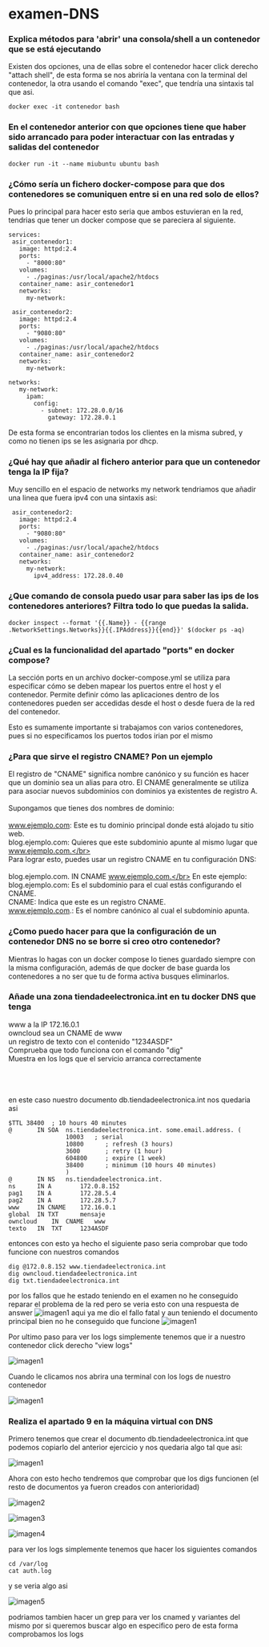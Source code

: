# examen-DNS

### Explica métodos para 'abrir' una consola/shell a un contenedor que se está ejecutando

Existen dos opciones, una de ellas sobre el contenedor hacer click derecho "attach shell", de esta forma se nos abriría la ventana con la terminal del contenedor, la otra usando el comando "exec", que tendría una sintaxis tal que asi.
~~~
docker exec -it contenedor bash
~~~

###  En el contenedor anterior con que opciones tiene que haber sido arrancado para poder interactuar con las entradas y salidas del contenedor


~~~
docker run -it --name miubuntu ubuntu bash
~~~

###  ¿Cómo sería un fichero docker-compose para que dos contenedores se comuniquen entre si en una red solo de ellos?

Pues lo principal para hacer esto seria que ambos estuvieran en la red, tendrias que tener un docker compose que se pareciera al siguiente.
~~~
services:
 asir_contenedor1:
   image: httpd:2.4
   ports:
     - "8000:80"
   volumes:
     - ./paginas:/usr/local/apache2/htdocs 
   container_name: asir_contenedor1
   networks:
     my-network:

 asir_contenedor2:
   image: httpd:2.4
   ports:
     - "9080:80"
   volumes:
     - ./paginas:/usr/local/apache2/htdocs 
   container_name: asir_contenedor2
   networks:
     my-network:

networks:
   my-network:
     ipam:
       config:
         - subnet: 172.28.0.0/16
           gateway: 172.28.0.1
~~~

De esta forma se encontrarian todos los clientes en la misma subred, y como no tienen ips se les asignaria por dhcp.

###  ¿Qué hay que añadir al fichero anterior para que un contenedor tenga la IP fija?

Muy sencillo en el espacio de networks my network tendriamos que añadir una linea que fuera ipv4 con una sintaxis asi:
~~~
 asir_contenedor2:
   image: httpd:2.4
   ports:
     - "9080:80"
   volumes:
     - ./paginas:/usr/local/apache2/htdocs 
   container_name: asir_contenedor2
   networks:
     my-network:
       ipv4_address: 172.28.0.40
~~~

### ¿Que comando de consola puedo usar para saber las ips de los contenedores anteriores? Filtra todo lo que puedas la salida.

~~~
docker inspect --format '{{.Name}} - {{range .NetworkSettings.Networks}}{{.IPAddress}}{{end}}' $(docker ps -aq)
~~~

### ¿Cual es la funcionalidad del apartado "ports" en docker compose?

La sección ports en un archivo docker-compose.yml se utiliza para especificar cómo se deben mapear
los puertos entre el host y el contenedor. Permite definir cómo las aplicaciones dentro de los
contenedores pueden ser accedidas desde el host o desde fuera de la red del contenedor.

Esto es sumamente importante si trabajamos con varios contenedores, pues si no especificamos los puertos todos irian por el mismo

### ¿Para que sirve el registro CNAME? Pon un ejemplo

El registro de "CNAME" significa nombre canónico y su función es hacer que un
dominio sea un alias para otro. El CNAME generalmente se utiliza para asociar nuevos
subdominios con dominios ya existentes de registro A.</br></br>
Supongamos que tienes dos nombres de dominio:</br></br>
www.ejemplo.com: Este es tu dominio principal donde está alojado tu sitio web.</br>
blog.ejemplo.com: Quieres que este subdominio apunte al mismo lugar que www.ejemplo.com.</br></br>
Para lograr esto, puedes usar un registro CNAME en tu configuración DNS:</br></br>
blog.ejemplo.com. IN CNAME www.ejemplo.com.</br>
En este ejemplo:</br>
blog.ejemplo.com: Es el subdominio para el cual estás configurando el CNAME.</br>
CNAME: Indica que este es un registro CNAME.</br>
www.ejemplo.com.: Es el nombre canónico al cual el subdominio apunta.</br>

###  ¿Como puedo hacer para que la configuración de un contenedor DNS no se borre si creo otro contenedor?

Mientras lo hagas con un docker compose lo tienes guardado siempre con la misma configuración,
además de que docker de base guarda los contenedores a no ser que tu de forma activa busques
eliminarlos.

###  Añade una zona tiendadeelectronica.int en tu docker DNS que tenga
www a la IP 172.16.0.1 </br>
owncloud sea un CNAME de www</br>
un registro de texto con el contenido "1234ASDF"</br>
Comprueba que todo funciona con el comando "dig"</br>
Muestra en los logs que el servicio arranca correctamente</br></br></br></br>

en este caso nuestro documento db.tiendadeelectronica.int nos quedaria asi
~~~
$TTL 38400	; 10 hours 40 minutes
@		IN SOA	ns.tiendadeelectronica.int. some.email.address. (
				10003   ; serial
				10800      ; refresh (3 hours)
				3600       ; retry (1 hour)
				604800     ; expire (1 week)
				38400      ; minimum (10 hours 40 minutes)
				)
@		IN NS	ns.tiendadeelectronica.int.
ns		IN A		172.0.8.152
pag1	IN A		172.28.5.4
pag2	IN A 		172.28.5.7
www		IN CNAME	172.16.0.1
global	IN TXT		mensaje
owncloud	IN	CNAME	www
texto	IN	TXT		1234ASDF
~~~

entonces con esto ya hecho el siguiente paso seria comprobar que todo funcione con nuestros comandos 
~~~
dig @172.0.8.152 www.tiendadeelectronica.int
dig owncloud.tiendadeelectronica.int
dig txt.tiendadeelectronica.int
~~~

por los fallos que he estado teniendo en el examen no he conseguido reparar el problema de la red pero se veria esto con una respuesta de answer 
![imagen1](imagenes/Screenshot_20231113_171151.png)
 aqui ya me dio el fallo fatal y aun teniendo el documento principal bien no he conseguido que funcione 
![imagen1](imagenes/Screenshot_20231113_173003.png)

Por ultimo paso para ver los logs simplemente tenemos que ir a nuestro contenedor click derecho "view logs"

![imagen1](imagenes/Screenshot_20231113_173809.png)

Cuando le clicamos nos abrira una terminal con los logs de nuestro contenedor

![imagen1](imagenes/Screenshot_20231113_173823.png)



###  Realiza el apartado 9 en la máquina virtual con DNS

Primero tenemos que crear el documento db.tiendadeelectronica.int que podemos copiarlo del anterior ejercicio y nos quedaria algo tal que asi:

![imagen1](imagenes/Screenshot_20231113_171031.png)

Ahora con esto hecho tendremos que comprobar que los digs funcionen (el resto de documentos ya fueron creados con anterioridad)

![imagen2](imagenes/Screenshot_20231113_171510.png)

![imagen3](imagenes/Screenshot_20231113_171530.png)

![imagen4](imagenes/Screenshot_20231113_171457.png)

para ver los logs simplemente tenemos que hacer los siguientes comandos
~~~
cd /var/log
cat auth.log
~~~

y se veria algo asi

![imagen5](imagenes/Screenshot_20231113_173351.png)

podriamos tambien hacer un grep para ver los cnamed y variantes del mismo por si queremos buscar algo en especifico pero de esta forma comprobamos los logs

